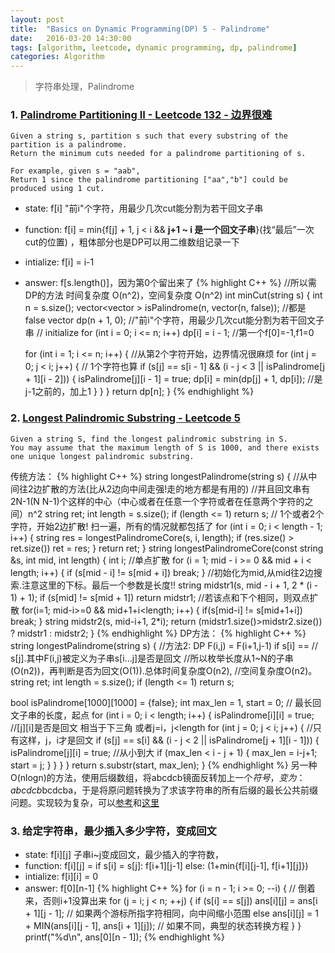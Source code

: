 ```yaml
---
layout: post
title:  "Basics on Dynamic Programming(DP) 5 - Palindrome"
date:   2016-03-20 14:30:00
tags: [algorithm, leetcode, dynamic programming, dp, palindrome]
categories: Algorithm
---
```


> 字符串处理，Palindrome

### 1. [Palindrome Partitioning II - Leetcode 132 - 边界很难](https://leetcode.com/problems/palindrome-partitioning-ii/)
```
Given a string s, partition s such that every substring of the partition is a palindrome.
Return the minimum cuts needed for a palindrome partitioning of s.

For example, given s = "aab",
Return 1 since the palindrome partitioning ["aa","b"] could be produced using 1 cut.
```
* state: f[i] "前i"个字符，用最少几次cut能分割为若干回文子串
* function: f[i] = min{f[j] + 1, j < i && **j+1 ~ i 是一个回文子串**}(找“最后”一次cut的位置) ，粗体部分也是DP可以用二维数组记录一下
* intialize: f[i] = i-1
* answer: f[s.length()]，因为第0个留出来了
{% highlight C++ %}
//所以需DP的方法 时间复杂度 O(n^2)，空间复杂度 O(n^2)
int minCut(string s) {
  int n = s.size();
  vector<vector<bool> > isPalindrome(n, vector<bool>(n, false));  //都是false
  vector<int> dp(n + 1, 0);  //"前i"个字符，用最少几次cut能分割为若干回文子串
  // initialize
  for (int i = 0; i <= n; i++) dp[i] = i - 1;  //第一个f[0]=-1,f1=0

  for (int i = 1; i <= n; i++) {  //从第2个字符开始，边界情况很麻烦
    for (int j = 0; j < i; j++) {  // 1个字符也算
      if (s[j] == s[i - 1] && (i - j < 3 || isPalindrome[j + 1][i - 2])) {
        isPalindrome[j][i - 1] = true;
        dp[i] = min(dp[j] + 1, dp[i]);  //是j-1之前的，加上1
      }
    }
  }
  return dp[n];
}
{% endhighlight %}

### 2. [Longest Palindromic Substring - Leetcode 5](https://leetcode.com/problems/longest-palindromic-substring/)
```
Given a string S, find the longest palindromic substring in S.
You may assume that the maximum length of S is 1000, and there exists one unique longest palindromic substring.
```
传统方法：
{% highlight C++ %}
string longestPalindrome(string s) {
  //从中间往2边扩散的方法(比从2边向中间走强!走的地方都是有用的)
  //并且回文串有2N-1(N N-1)个这样的中心（中心或者在任意一个字符或者在任意两个字符的之间）n^2
  string ret;
  int length = s.size();
  if (length <= 1) return s;
  // 1个或者2个字符，开始2边扩散! 扫一遍，所有的情况就都包括了
  for (int i = 0; i < length - 1; i++) {
    string res = longestPalindromeCore(s, i, length);
    if (res.size() > ret.size()) ret = res;
  }
  return ret;
}
string longestPalindromeCore(const string &s, int mid, int length) {
  int i;
  //单点扩散
  for (i = 1; mid - i >= 0 && mid + i < length; i++) {
    if (s[mid - i] != s[mid + i]) break;
  }
  //初始化为mid,从mid往2边搜索.注意这里的下标。最后一个参数是长度!!
  string midstr1(s, mid - i + 1, 2 * (i - 1) + 1);
  if (s[mid] != s[mid + 1]) return midstr1;
  //若该点和下个相同，则双点扩散
  for(i=1; mid-i>=0 && mid+1+i<length; i++) {
      if(s[mid-i] != s[mid+1+i])
          break;
  }
  string midstr2(s, mid-i+1, 2*i);
  return (midstr1.size()>midstr2.size()) ? midstr1 : midstr2;
}
{% endhighlight %}
DP方法：
{% highlight C++ %}
string longestPalindrome(string s) {
  //方法2: DP F(i,j) = F(i+1,j-1) if s[i] ==
  // s[j].其中F(i,j)被定义为子串s[i...j]是否是回文
  //所以枚举长度从1~N的子串(O(n2))，再判断是否为回文(O(1)).总体时间复杂度O(n2),
  //空间复杂度O(n2)。
  string ret;
  int length = s.size();
  if (length <= 1) return s;

  bool isPalindrome[1000][1000] = {false};
  int max_len = 1, start = 0;  // 最长回文子串的长度，起点
  for (int i = 0; i < length; i++) {
    isPalindrome[i][i] = true;
    //[j][i]是否是回文  相当于下三角  或者j=i，j<length
    for (int j = 0; j < i; j++) {
      //只有这样，j，i才是回文
      if (s[j] == s[i] && (i - j < 2 || isPalindrome[j + 1][i - 1])) {
        isPalindrome[j][i] = true;  //从小到大
        if (max_len < i - j + 1) {
          max_len = i-j+1;
          start = j;
        }
      }
    }
  }
  return s.substr(start, max_len);
}
{% endhighlight %}
另一种O(nlogn)的方法，使用后缀数组，将abcdcb镜面反转加上一个$符号，变为：abcdcb$bcdcba，于是将原问题转换为了求该字符串的所有后缀的最长公共前缀问题。实现较为复杂，可以[参考](https://www.douban.com/note/210945706/?type=like)和[这里](http://www.acmerblog.com/suffix-tree-6152.html)

### 3. 给定字符串，最少插入多少字符，变成回文
* state: f[i][j] 子串i~j变成回文，最少插入的字符数，
* function: f[i][j] = if s[i] = s[j]: f[i+1][j-1] else: (1+min{f[i][j-1], f[i+1][j]})
* intialize: f[i][i] = 0
* answer: f[0][n-1]
{% highlight C++ %}
for (i = n - 1; i >= 0; --i) {      // 倒着来，否则i+1没算出来
    for (j = i; j < n; ++j) {
        if (s[i] == s[j])
        	ans[i][j] = ans[i + 1][j - 1];  // 如果两个游标所指字符相同，向中间缩小范围
        else 
        	ans[i][j] = 1 + MIN(ans[i][j - 1], ans[i + 1][j]);  // 如果不同，典型的状态转换方程
    }
}
printf("%d\n", ans[0][n - 1]);
{% endhighlight %}
